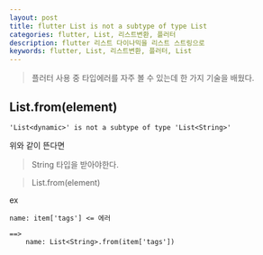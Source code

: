 ```yaml
---
layout: post
title: flutter List is not a subtype of type List
categories: flutter, List, 리스트변환, 플러터
description: flutter 리스트 다이나믹을 리스트 스트링으로
keywords: flutter, List, 리스트변환, 플러터, List
---
```



>플러터 사용 중 타입에러를 자주 볼 수 있는데 한 가지 기술을 배웠다.

## List<type>.from(element)

~~~
'List<dynamic>' is not a subtype of type 'List<String>'
~~~

위와 같이 뜬다면

>String 타입을 받아야한다.

>List<String>.from(element)


ex
~~~
name: item['tags'] <= 에러

==>
    name: List<String>.from(item['tags'])
~~~

